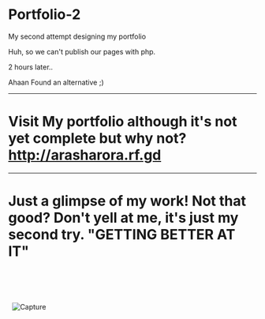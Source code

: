 # Portfolio-2
My second attempt designing my portfolio

Huh, so we can't publish our pages with php.

2 hours later..


Ahaan Found an alternative ;)

___

# Visit My portfolio although it's not yet complete but why not? http://arasharora.rf.gd

___

# Just a glimpse of my work! Not that good? Don't yell at me, it's just my second try. "GETTING BETTER AT IT" <br /><br /><br />

&nbsp;
![Capture](https://user-images.githubusercontent.com/52750629/104055729-41671e80-5215-11eb-9cff-04a506f738a0.PNG)
